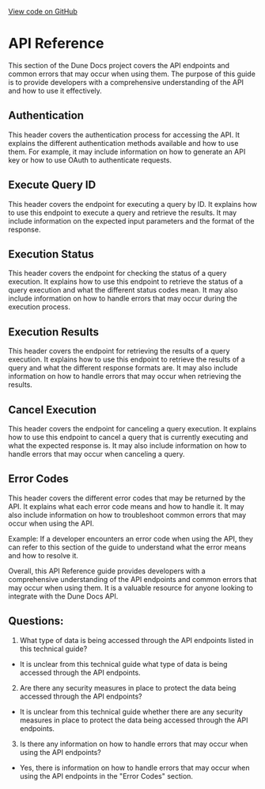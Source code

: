[View code on GitHub](https://dune.com/blob/master/api\api-reference\index.md)

# API Reference

This section of the Dune Docs project covers the API endpoints and common errors that may occur when using them. The purpose of this guide is to provide developers with a comprehensive understanding of the API and how to use it effectively.

## Authentication

This header covers the authentication process for accessing the API. It explains the different authentication methods available and how to use them. For example, it may include information on how to generate an API key or how to use OAuth to authenticate requests.

## Execute Query ID

This header covers the endpoint for executing a query by ID. It explains how to use this endpoint to execute a query and retrieve the results. It may include information on the expected input parameters and the format of the response.

## Execution Status

This header covers the endpoint for checking the status of a query execution. It explains how to use this endpoint to retrieve the status of a query execution and what the different status codes mean. It may also include information on how to handle errors that may occur during the execution process.

## Execution Results

This header covers the endpoint for retrieving the results of a query execution. It explains how to use this endpoint to retrieve the results of a query and what the different response formats are. It may also include information on how to handle errors that may occur when retrieving the results.

## Cancel Execution

This header covers the endpoint for canceling a query execution. It explains how to use this endpoint to cancel a query that is currently executing and what the expected response is. It may also include information on how to handle errors that may occur when canceling a query.

## Error Codes

This header covers the different error codes that may be returned by the API. It explains what each error code means and how to handle it. It may also include information on how to troubleshoot common errors that may occur when using the API.

Example: If a developer encounters an error code when using the API, they can refer to this section of the guide to understand what the error means and how to resolve it.

Overall, this API Reference guide provides developers with a comprehensive understanding of the API endpoints and common errors that may occur when using them. It is a valuable resource for anyone looking to integrate with the Dune Docs API.
## Questions: 
 1. What type of data is being accessed through the API endpoints listed in this technical guide?
- It is unclear from this technical guide what type of data is being accessed through the API endpoints. 

2. Are there any security measures in place to protect the data being accessed through the API endpoints?
- It is unclear from this technical guide whether there are any security measures in place to protect the data being accessed through the API endpoints. 

3. Is there any information on how to handle errors that may occur when using the API endpoints?
- Yes, there is information on how to handle errors that may occur when using the API endpoints in the "Error Codes" section.